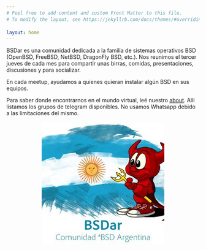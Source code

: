 ```yaml
---
# Feel free to add content and custom Front Matter to this file.
# To modify the layout, see https://jekyllrb.com/docs/themes/#overriding-theme-defaults

layout: home
---
```


BSDar es una comunidad dedicada a la familia de sistemas operativos BSD (OpenBSD, FreeBSD, NetBSD, DragonFly BSD, etc.). Nos reunimos el tercer jueves de cada mes para compartir unas birras, comidas, presentaciones, discusiones y para socializar.

En cada meetup, ayudamos a quienes quieran instalar algún BSD en sus equipos. 

Para saber donde encontrarnos en el mundo virtual, leé nuestro [about](/about/). Allí listamos los grupos de telegram disponibles. No usamos Whatsapp debido a las limitaciones del mismo.

<p style="text-align:center;">
 <img src="/images/bsdar.jpg" alt="BSDar logo">
</p>

